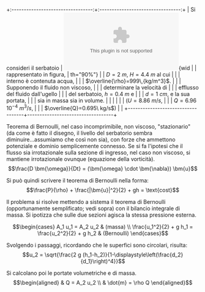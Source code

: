 +:---------------------------------:+:---------------------------------:+
| Si consideri il serbatoio         | ![image](./fig/serbatoio.eps){wid |
| rappresentato in figura,          | th="90%"}                         |
| $D=2\ m$, $H=4.4\ m$ al cui       |                                   |
| interno è contenuta acqua,        |                                   |
| $\overline{\rho}=999\,{kg/m^3}$.  |                                   |
| Supponendo il fluido non viscoso, |                                   |
| determinare la velocità di        |                                   |
| efflusso del fluido dall'ugello   |                                   |
| del serbatoio, $h=0.4\ m$ e       |                                   |
| $d = 1\ cm$, e la sua portata,    |                                   |
| sia in massa sia in volume.       |                                   |
|                                   |                                   |
| ($U = 8.86\ m/s$,                 |                                   |
| $Q=6.96\, 10^{-4}\ m^3/s$,        |                                   |
| $\overline{Q}=0.695\ kg/s$)       |                                   |
+-----------------------------------+-----------------------------------+

Teorema di Bernoulli, nel caso incomprimibile, non viscoso,
\"stazionario\" (da come è fatto il disegno, il livello del serbatorio
sembra diminuire\...assumiamo che così non sia), con forze che ammettono
potenziale e dominio semplicemente connesso. Se si fa l'ipotesi che il
flusso sia irrotazionale sulla sezione di ingresso, nel caso non
viscoso, si mantiene irrotazionale ovunque (equazione della vorticità).
$$\frac{D \bm{\omega}}{Dt} = (\bm{\omega} \cdot \bm{\nabla}) \bm{u}$$

Si può quindi scrivere il teorema di Bernoulli nella forma:
$$\frac{P}{\rho} + \frac{|\bm{u}|^2}{2} + gh = \text{cost}$$

Il problema si risolve mettendo a sistema il teorema di Bernoulli
(opportunamente semplificato; vedi sopra) con il bilancio integrale di
massa. Si ipotizza che sulle due sezioni agisca la stessa pressione
esterna.

$$\begin{cases}
  A_1 u_1 = A_2 u_2 & (massa) \\
  \frac{u_1^2}{2} + g h_1 = \frac{u_2^2}{2} + g h_2 & (Bernoulli)
\end{cases}$$

Svolgendo i passaggi, ricordando che le superfici sono circolari,
risulta:
$$u_2 = \sqrt{\frac{2 g (h_1-h_2)}{1-\displaystyle\left(\frac{d_2}{d_1}\right)^4}}$$

Si calcolano poi le portate volumetriche e di massa. $$\begin{aligned}
  & Q = A_2 u_2 \\
  & \dot{m} = \rho Q
\end{aligned}$$
